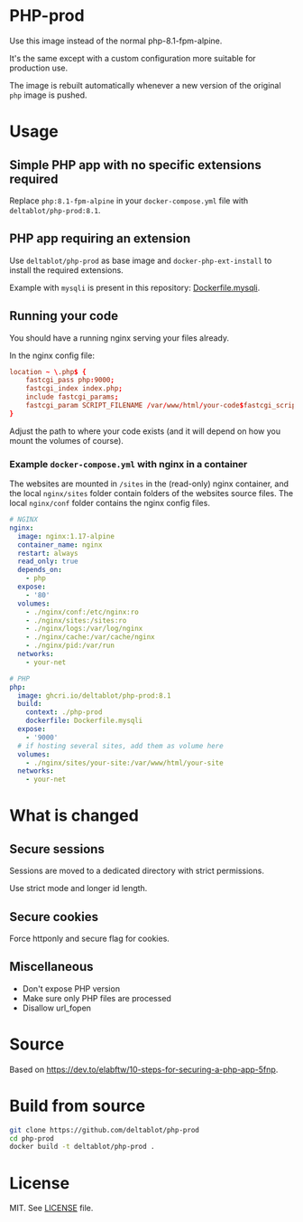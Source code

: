 # PHP-prod

Use this image instead of the normal php-8.1-fpm-alpine.

It's the same except with a custom configuration more suitable for production use.

The image is rebuilt automatically whenever a new version of the original `php` image is pushed.

# Usage

## Simple PHP app with no specific extensions required

Replace `php:8.1-fpm-alpine` in your `docker-compose.yml` file with `deltablot/php-prod:8.1`.

## PHP app requiring an extension

Use `deltablot/php-prod` as base image and `docker-php-ext-install` to install the required extensions.

Example with `mysqli` is present in this repository: [Dockerfile.mysqli](Dockerfile.mysqli).

## Running your code

You should have a running nginx serving your files already.

In the nginx config file:

~~~conf
location ~ \.php$ {
    fastcgi_pass php:9000;
    fastcgi_index index.php;
    include fastcgi_params;
    fastcgi_param SCRIPT_FILENAME /var/www/html/your-code$fastcgi_script_name;
}
~~~

Adjust the path to where your code exists (and it will depend on how you mount the volumes of course).

### Example `docker-compose.yml` with nginx in a container

The websites are mounted in `/sites` in the (read-only) nginx container, and the local `nginx/sites` folder contain folders of the websites source files. The local `nginx/conf` folder contains the nginx config files.

~~~yml
# NGINX
nginx:
  image: nginx:1.17-alpine
  container_name: nginx
  restart: always
  read_only: true
  depends_on:
    - php
  expose:
    - '80'
  volumes:
    - ./nginx/conf:/etc/nginx:ro
    - ./nginx/sites:/sites:ro
    - ./nginx/logs:/var/log/nginx
    - ./nginx/cache:/var/cache/nginx
    - ./nginx/pid:/var/run
  networks:
    - your-net

# PHP
php:
  image: ghcri.io/deltablot/php-prod:8.1
  build:
    context: ./php-prod
    dockerfile: Dockerfile.mysqli
  expose:
    - '9000'
  # if hosting several sites, add them as volume here
  volumes:
    - ./nginx/sites/your-site:/var/www/html/your-site
  networks:
    - your-net
~~~

# What is changed

## Secure sessions

Sessions are moved to a dedicated directory with strict permissions.

Use strict mode and longer id length.

## Secure cookies

Force httponly and secure flag for cookies.

## Miscellaneous

* Don't expose PHP version
* Make sure only PHP files are processed
* Disallow url_fopen

# Source

Based on https://dev.to/elabftw/10-steps-for-securing-a-php-app-5fnp.

# Build from source

~~~bash
git clone https://github.com/deltablot/php-prod
cd php-prod
docker build -t deltablot/php-prod .
~~~

# License

MIT. See [LICENSE](./LICENSE) file.
